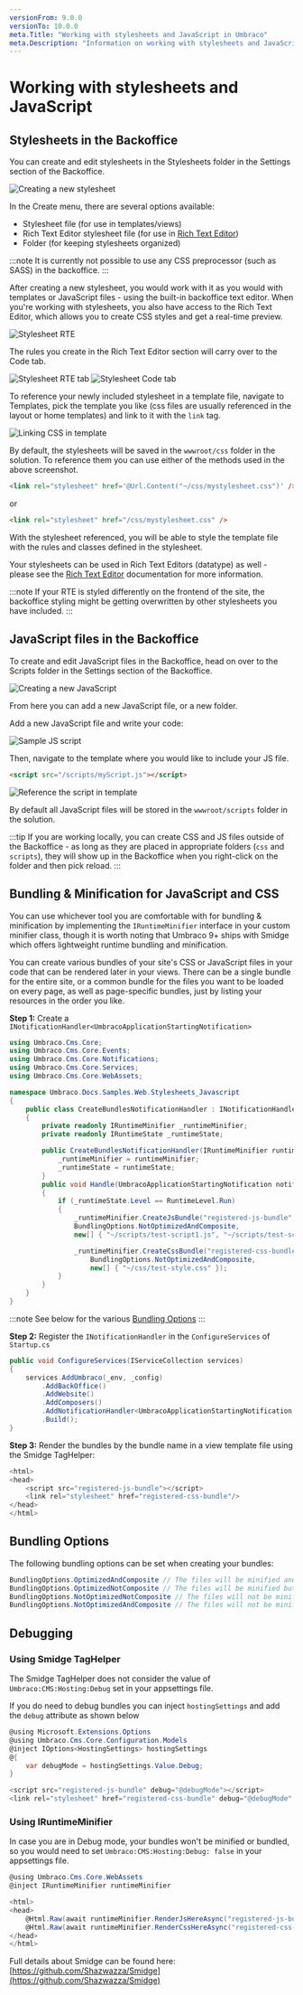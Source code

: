 ```yaml
---
versionFrom: 9.0.0
versionTo: 10.0.0
meta.Title: "Working with stylesheets and JavaScript in Umbraco"
meta.Description: "Information on working with stylesheets and JavaScript in Umbraco, including bundling & minification"
---
```


# Working with stylesheets and JavaScript

## Stylesheets in the Backoffice

You can create and edit stylesheets in the Stylesheets folder in the Settings section of the Backoffice.

![Creating a new stylesheet](images/1-creating-stylesheet.png)

In the Create menu, there are several options available:

* Stylesheet file (for use in templates/views)
* Rich Text Editor stylesheet file (for use in [Rich Text Editor](../../Backoffice/Property-Editors/Built-in-Property-Editors/Rich-Text-Editor/index.md))
* Folder (for keeping stylesheets organized)

:::note
It is currently not possible to use any CSS preprocessor (such as SASS) in the backoffice.
:::

After creating a new stylesheet, you would work with it as you would with templates or JavaScript files - using the built-in backoffice text editor.
When you're working with stylesheets, you also have access to the Rich Text Editor, which allows you to create CSS styles and get a real-time preview.

![Stylesheet RTE](images/2-rte-editor.png)

The rules you create in the Rich Text Editor section will carry over to the Code tab.

![Stylesheet RTE tab](images/3-rte-editor-p2.png)
![Stylesheet Code tab](images/3-rte-editor-p3.png)

To reference your newly included stylesheet in a template file, navigate to Templates, pick the template you like (css files are usually referenced in the layout or home templates) and link to it with the `link` tag.

![Linking CSS in template](images/4-link-css-v9.png)

By default, the stylesheets will be saved in the `wwwroot/css` folder in the solution.
To reference them you can use either of the methods used in the above screenshot.

```html
<link rel="stylesheet" href='@Url.Content("~/css/mystylesheet.css")' />
```
or
```html
<link rel="stylesheet" href="/css/mystylesheet.css" />
```

With the stylesheet referenced, you will be able to style the template file with the rules and classes defined in the stylesheet.

Your stylesheets can be used in Rich Text Editors (datatype) as well - please see the [Rich Text Editor](../../Backoffice/Property-Editors/Built-in-Property-Editors/Rich-Text-Editor/RTE-Styles/index.md) documentation for more information.

:::note
If your RTE is styled differently on the frontend of the site, the backoffice styling might be getting overwritten by other stylesheets you have included.
:::

## JavaScript files in the Backoffice

To create and edit JavaScript files in the Backoffice, head on over to the Scripts folder in the Settings section of the Backoffice.

![Creating a new JavaScript](images/8-create-js.png)

From here you can add a new JavaScript file, or a new folder.

Add a new JavaScript file and write your code:

![Sample JS script](images/9-myscript.png)

Then, navigate to the template where you would like to include your JS file.

```html
<script src="/scripts/myScript.js"></script>
```

![Reference the script in template](images/10-reference-script-v9.png)

By default all JavaScript files will be stored in the `wwwroot/scripts` folder in the solution.

:::tip
If you are working locally, you can create CSS and JS files outside of the Backoffice - as long as they are placed in appropriate folders (`css` and `scripts`), they will show up in the Backoffice when you right-click on the folder and then pick reload.
:::

## Bundling & Minification for JavaScript and CSS

You can use whichever tool you are comfortable with for bundling & minification by implementing the `IRuntimeMinifier` interface in your custom minifier class, though it is worth noting that Umbraco 9+ ships with Smidge which offers lightweight runtime bundling and minification.

You can create various bundles of your site's CSS or JavaScript files in your code that can be rendered later in your views. There can be a single bundle for the entire site, or a common bundle for the files you want to be loaded on every page, as well as page-specific bundles, just by listing your resources in the order you like.

**Step 1:** Create a `INotificationHandler<UmbracoApplicationStartingNotification>`

```csharp
using Umbraco.Cms.Core;
using Umbraco.Cms.Core.Events;
using Umbraco.Cms.Core.Notifications;
using Umbraco.Cms.Core.Services;
using Umbraco.Cms.Core.WebAssets;

namespace Umbraco.Docs.Samples.Web.Stylesheets_Javascript
{
    public class CreateBundlesNotificationHandler : INotificationHandler<UmbracoApplicationStartingNotification>
    {
        private readonly IRuntimeMinifier _runtimeMinifier;
        private readonly IRuntimeState _runtimeState;

        public CreateBundlesNotificationHandler(IRuntimeMinifier runtimeMinifier, IRuntimeState runtimeState) {
            _runtimeMinifier = runtimeMinifier;
            _runtimeState = runtimeState;
        }
        public void Handle(UmbracoApplicationStartingNotification notification)
        {
            if (_runtimeState.Level == RuntimeLevel.Run)
            {
                _runtimeMinifier.CreateJsBundle("registered-js-bundle",
                BundlingOptions.NotOptimizedAndComposite,
                new[] { "~/scripts/test-script1.js", "~/scripts/test-script2.js" });

                _runtimeMinifier.CreateCssBundle("registered-css-bundle",
                    BundlingOptions.NotOptimizedAndComposite,
                    new[] { "~/css/test-style.css" });
            }
        }
    }
}
```

:::note
See below for the various [Bundling Options](#bundling-options)
:::

**Step 2:** Register the `INotificationHandler` in the `ConfigureServices` of `Startup.cs`

```csharp
public void ConfigureServices(IServiceCollection services)
{
    services.AddUmbraco(_env, _config)
        .AddBackOffice()
        .AddWebsite()
        .AddComposers()
        .AddNotificationHandler<UmbracoApplicationStartingNotification, CreateBundlesNotificationHandler>()
        .Build();
}
```

**Step 3:** Render the bundles by the bundle name in a view template file using the Smidge TagHelper:

```csharp
<html>
<head>
    <script src="registered-js-bundle"></script>
    <link rel="stylesheet" href="registered-css-bundle"/>
</head>
</html>
```

## Bundling Options

The following bundling options can be set when creating your bundles:

```csharp
BundlingOptions.OptimizedAndComposite // The files will be minified and bundled into an individual file
BundlingOptions.OptimizedNotComposite // The files will be minified but not bundled into an individual file
BundlingOptions.NotOptimizedNotComposite // The files will not be minified and will not be bundled into an individual file
BundlingOptions.NotOptimizedAndComposite // The files will not be minified but will be bundled into an individual file
```

## Debugging

### Using Smidge TagHelper

The Smidge TagHelper does not consider the value of `Umbraco:CMS:Hosting:Debug` set in your appsettings file. 

If you do need to debug bundles you can inject `hostingSettings` and add the `debug` attribute as shown below

```csharp
@using Microsoft.Extensions.Options
@using Umbraco.Cms.Core.Configuration.Models
@inject IOptions<HostingSettings> hostingSettings
@{
    var debugMode = hostingSettings.Value.Debug;
}
```
```csharp
<script src="registered-js-bundle" debug="@debugMode"></script>
<link rel="stylesheet" href="registered-css-bundle" debug="@debugMode" />
```

### Using IRuntimeMinifier

In case you are in Debug mode, your bundles won't be minified or bundled, so you would need to set `Umbraco:CMS:Hosting:Debug: false` in your appsettings file.

```csharp
@using Umbraco.Cms.Core.WebAssets
@inject IRuntimeMinifier runtimeMinifier

<html>
<head>
    @Html.Raw(await runtimeMinifier.RenderJsHereAsync("registered-js-bundle"))
    @Html.Raw(await runtimeMinifier.RenderCssHereAsync("registered-css-bundle"))
</head>
</html>
```

Full details about Smidge can be found here: [https://github.com/Shazwazza/Smidge](https://github.com/Shazwazza/Smidge)
